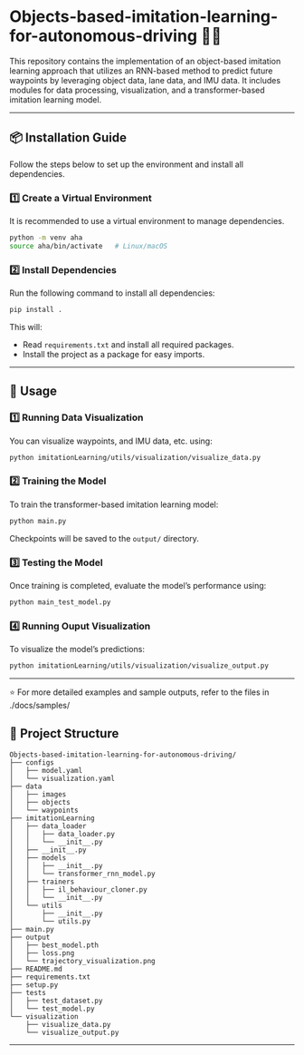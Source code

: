 # Objects-based-imitation-learning-for-autonomous-driving 🚗💡

This repository contains the implementation of an object-based imitation learning approach that utilizes an RNN-based method to predict future waypoints by leveraging object data, lane data, and IMU data. It includes modules for data processing, visualization, and a transformer-based imitation learning model.

---

## 📦 **Installation Guide**
Follow the steps below to set up the environment and install all dependencies.

### **1️⃣ Create a Virtual Environment**
It is recommended to use a virtual environment to manage dependencies.

```bash
python -m venv aha
source aha/bin/activate   # Linux/macOS
```

### **2️⃣ Install Dependencies**
Run the following command to install all dependencies:

```bash
pip install .
```

This will:
- Read `requirements.txt` and install all required packages.
- Install the project as a package for easy imports.

---

## 🚀 **Usage**
### **1️⃣ Running Data Visualization**
You can visualize waypoints, and IMU data, etc. using:

```bash
python imitationLearning/utils/visualization/visualize_data.py 
```

### **2️⃣ Training the Model**
To train the transformer-based imitation learning model:

```bash
python main.py
```
Checkpoints will be saved to the `output/` directory.

### **3️⃣ Testing the Model**
Once training is completed, evaluate the model’s performance using:
```bash
python main_test_model.py
```

### **4️⃣ Running Ouput Visualization**
To visualize the model’s predictions:

```bash
python imitationLearning/utils/visualization/visualize_output.py
```

---

⭐ For more detailed examples and sample outputs, refer to the files in ./docs/samples/

## 📁 **Project Structure**


```
Objects-based-imitation-learning-for-autonomous-driving/
├── configs
│   ├── model.yaml
│   └── visualization.yaml
├── data
│   ├── images
│   ├── objects
│   └── waypoints
├── imitationLearning
│   ├── data_loader
│   │   ├── data_loader.py
│   │   └── __init__.py
│   ├── __init__.py
│   ├── models
│   │   ├── __init__.py
│   │   └── transformer_rnn_model.py
│   ├── trainers
│   │   ├── il_behaviour_cloner.py
│   │   └── __init__.py
│   └── utils
│       ├── __init__.py
│       └── utils.py
├── main.py
├── output
│   ├── best_model.pth
│   ├── loss.png
│   └── trajectory_visualization.png
├── README.md
├── requirements.txt
├── setup.py
├── tests
│   ├── test_dataset.py
│   └── test_model.py
└── visualization
    ├── visualize_data.py
    └── visualize_output.py
```

---
